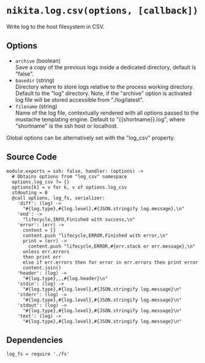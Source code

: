 
# `nikita.log.csv(options, [callback])`

Write log to the host filesystem in CSV.

## Options

* `archive` (boolean)   
  Save a copy of the previous logs inside a dedicated directory, default is
  "false".   
* `basedir` (string)    
  Directory where to store logs relative to the process working directory.
  Default to the "log" directory. Note, if the "archive" option is activated
  log file will be stored accessible from "./log/latest".   
* `filename` (string)   
  Name of the log file, contextually rendered with all options passed to
  the mustache templating engine. Default to "{{shortname}}.log", where 
  "shortname" is the ssh host or localhost.   

Global options can be alternatively set with the "log_csv" property.

## Source Code

    module.exports = ssh: false, handler: (options) ->
      # Obtains options from "log_csv" namespace
      options.log_csv ?= {}
      options[k] = v for k, v of options.log_csv
      stdouting = 0
      @call options, log_fs, serializer:
        'diff': (log) ->
          "#{log.type},#{log.level},#{JSON.stringify log.message},\n"
        'end': ->
          "lifecycle,INFO,Finished with success,\n"
        'error': (err) ->
          content = []
          content.push "lifecycle,ERROR,Finished with error,\n"
          print = (err) ->
            content.push "lifecycle,ERROR,#{err.stack or err.message},\n"
          unless err.errors
          then print err
          else if err.errors then for error in err.errors then print error
          content.join()
        'header': (log) ->
          "#{log.type},,,#{log.header}\n"
        'stdin': (log) ->
          "#{log.type},#{log.level},#{JSON.stringify log.message}\n"
        'stderr': (log) ->
          "#{log.type},#{log.level},#{JSON.stringify log.message}\n"
        'stdout': (log) ->
          "#{log.type},#{log.level},#{JSON.stringify log.message}\n"
        'text': (log) ->
          "#{log.type},#{log.level},#{JSON.stringify log.message}\n"

## Dependencies

    log_fs = require './fs'
